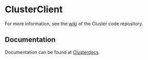 # ClusterClient
For more information, see the [wiki](https://github.com/heckej/P-O-Entrepreneurship-Team-A-code/wiki/Server-To-Chatbot-Communication) of the Cluster code repository.
## Documentation
Documentation can be found at [Clusterdocs](https://heckej.github.io/P-O-Entrepreneurship-Team-A-ClusterConnector/).
